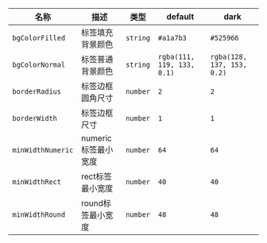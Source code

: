 | 名称 | 描述 | 类型 | default | dark |
|---|---|---|---|---|
| `bgColorFilled` | 标签填充背景颜色 | `string` | `#a1a7b3` | `#525966` |
| `bgColorNormal` | 标签普通背景颜色 | `string` | `rgba(111, 119, 133, 0.1)` | `rgba(128, 137, 153, 0.2)` |
| `borderRadius` | 标签边框圆角尺寸 | `number` | `2` | `2` |
| `borderWidth` | 标签边框尺寸 | `number` | `1` | `1` |
| `minWidthNumeric` | numeric标签最小宽度 | `number` | `64` | `64` |
| `minWidthRect` | rect标签最小宽度 | `number` | `40` | `40` |
| `minWidthRound` | round标签最小宽度 | `number` | `48` | `48` |
